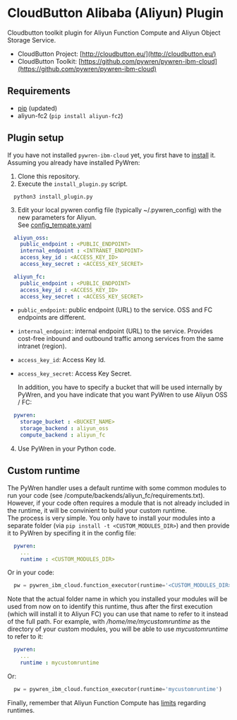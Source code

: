 # CloudButton Alibaba (Aliyun) Plugin
Cloudbutton toolkit plugin for Aliyun Function Compute and Aliyun Object Storage Service.

- CloudButton Project: [http://cloudbutton.eu/](http://cloudbutton.eu/)
- CloudButton Toolkit: [https://github.com/pywren/pywren-ibm-cloud](https://github.com/pywren/pywren-ibm-cloud)

## Requirements

 - [pip](https://pypi.org/project/pip/) (updated)
 - aliyun-fc2 (`pip install aliyun-fc2`)
 
## Plugin setup

If you have not installed `pywren-ibm-cloud` yet, you first have to [install](https://github.com/pywren/pywren-ibm-cloud/blob/master/README.md#pywren-setup) it.\
Assuming you already have installed PyWren:

  1. Clone this repository.
  2. Execute the `install_plugin.py` script. 
```
  python3 install_plugin.py
```
  3. Edit your local pywren config file (typically ~/.pywren_config)
     with the new parameters for Aliyun.\
     See [config_tempate.yaml](/config_template.yaml)
```yaml
  aliyun_oss:
    public_endpoint : <PUBLIC_ENDPOINT>
    internal_endpoint : <INTRANET_ENDPOINT>
    access_key_id : <ACCESS_KEY_ID>
    access_key_secret : <ACCESS_KEY_SECRET>

  aliyun_fc:
    public_endpoint : <PUBLIC_ENDPOINT>
    access_key_id : <ACCESS_KEY_ID>
    access_key_secret : <ACCESS_KEY_SECRET>
```
   - `public_endpoint`: public endpoint (URL) to the service. OSS and FC endpoints are different.
   - `internal_endpoint`: internal endpoint (URL) to the service. Provides cost-free inbound and outbound traffic among services from the same intranet (region).
   - `access_key_id`: Access Key Id.
   - `access_key_secret`: Access Key Secret. 
      
      In addition, you have to specify a bucket that will be used internally by PyWren, and you have indicate that you want PyWren to use Aliyun OSS / FC:     
```yaml
  pywren:
    storage_bucket : <BUCKET_NAME>
    storage_backend : aliyun_oss
    compute_backend : aliyun_fc
```
  4. Use PyWren in your Python code.


## Custom runtime
The PyWren handler uses a default runtime with some common modules to run your code (see /compute/backends/aliyun_fc/requirements.txt). However, if your code often requires a module that is not already included in the runtime, it will be convinient to build your custom runtime.\
The process is very simple. You only have to install your modules into a separate folder (via `pip install -t <CUSTOM_MODULES_DIR>`) and then provide it to PyWren by specifing it in the config file:
```yaml
  pywren:
    ...
    runtime : <CUSTOM_MODULES_DIR>
```
Or in your code:
```python
  pw = pywren_ibm_cloud.function_executor(runtime='<CUSTOM_MODULES_DIR>')
```

Note that the actual folder name in which you installed your modules will be used from now on to identify this runtime, thus after the first execution (which will install it to Aliyun FC) you can use that name to refer to it instead of the full path. For example, with */home/me/mycustomruntime* as the directory of your custom modules, you will be able to use *mycustomruntime* to refer to it:
```yaml
  pywren:
    ...
    runtime : mycustomruntime
```
Or:
```python
  pw = pywren_ibm_cloud.function_executor(runtime='mycustomruntime')
```

Finally, remember that Aliyun Function Compute has [limits](https://www.alibabacloud.com/help/doc-detail/51907.htm?spm=a2c63.l28256.b99.152.1dd43c94NMby9d) regarding runtimes.
